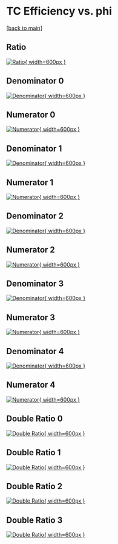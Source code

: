 # TC Efficiency vs. phi

[[back to main](./)]



## Ratio

[![Ratio](../mtv/var/TC_xtr_0_0_eff_phi.png){ width=600px }](../mtv/var/TC_xtr_0_0_eff_phi.pdf)

## Denominator 0

[![Denominator](../mtv/den/TC_xtr_0_0_eff_phi_den0.png){ width=600px }](../mtv/den/TC_xtr_0_0_eff_phi_den0.pdf)

## Numerator 0

[![Numerator](../mtv/num/TC_xtr_0_0_eff_phi_num0.png){ width=600px }](../mtv/num/TC_xtr_0_0_eff_phi_num0.pdf)

## Denominator 1

[![Denominator](../mtv/den/TC_xtr_0_0_eff_phi_den1.png){ width=600px }](../mtv/den/TC_xtr_0_0_eff_phi_den1.pdf)

## Numerator 1

[![Numerator](../mtv/num/TC_xtr_0_0_eff_phi_num1.png){ width=600px }](../mtv/num/TC_xtr_0_0_eff_phi_num1.pdf)

## Denominator 2

[![Denominator](../mtv/den/TC_xtr_0_0_eff_phi_den2.png){ width=600px }](../mtv/den/TC_xtr_0_0_eff_phi_den2.pdf)

## Numerator 2

[![Numerator](../mtv/num/TC_xtr_0_0_eff_phi_num2.png){ width=600px }](../mtv/num/TC_xtr_0_0_eff_phi_num2.pdf)

## Denominator 3

[![Denominator](../mtv/den/TC_xtr_0_0_eff_phi_den3.png){ width=600px }](../mtv/den/TC_xtr_0_0_eff_phi_den3.pdf)

## Numerator 3

[![Numerator](../mtv/num/TC_xtr_0_0_eff_phi_num3.png){ width=600px }](../mtv/num/TC_xtr_0_0_eff_phi_num3.pdf)

## Denominator 4

[![Denominator](../mtv/den/TC_xtr_0_0_eff_phi_den4.png){ width=600px }](../mtv/den/TC_xtr_0_0_eff_phi_den4.pdf)

## Numerator 4

[![Numerator](../mtv/num/TC_xtr_0_0_eff_phi_num4.png){ width=600px }](../mtv/num/TC_xtr_0_0_eff_phi_num4.pdf)

## Double Ratio 0

[![Double Ratio](../mtv/ratio/TC_xtr_0_0_eff_phi_ratio0.png){ width=600px }](../mtv/ratio/TC_xtr_0_0_eff_phi_ratio0.pdf)

## Double Ratio 1

[![Double Ratio](../mtv/ratio/TC_xtr_0_0_eff_phi_ratio1.png){ width=600px }](../mtv/ratio/TC_xtr_0_0_eff_phi_ratio1.pdf)

## Double Ratio 2

[![Double Ratio](../mtv/ratio/TC_xtr_0_0_eff_phi_ratio2.png){ width=600px }](../mtv/ratio/TC_xtr_0_0_eff_phi_ratio2.pdf)

## Double Ratio 3

[![Double Ratio](../mtv/ratio/TC_xtr_0_0_eff_phi_ratio3.png){ width=600px }](../mtv/ratio/TC_xtr_0_0_eff_phi_ratio3.pdf)

